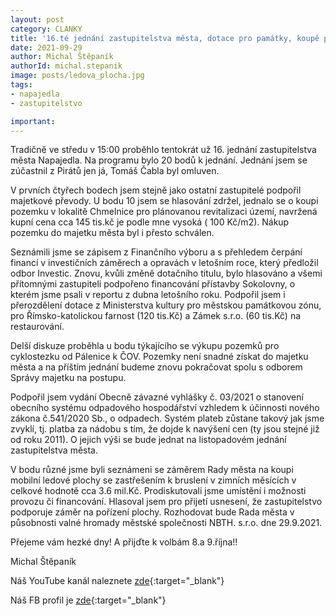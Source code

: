 ```yaml
---
layout: post
category: CLANKY
title: '16.té jednání zastupitelstva města, dotace pro památky, koupě pozemku na Chmelnici a záměr nákupu zastřešené ledové plochy'
date: 2021-09-29
author: Michal Štěpaník
authorId: michal.stepanik
image: posts/ledova_plocha.jpg
tags: 
- napajedla 
- zastupitelstvo

important: 
---
```

Tradičně ve středu v 15:00 proběhlo tentokrát už 16. jednání zastupitelstva města Napajedla. Na programu bylo 20 bodů k jednání. Jednání jsem se zúčastnil z Pirátů jen já, Tomáš Čabla byl omluven.

V prvních čtyřech bodech jsem stejně jako ostatní zastupitelé podpořil majetkové převody. U bodu 10 jsem se hlasování zdržel, jednalo se o koupi pozemku v lokalitě Chmelnice pro plánovanou revitalizaci území, navržená kupní cena cca 145 tis.kč je podle mne vysoká ( 100 Kč/m2). Nákup pozemku do majetku města byl i přesto schválen. 

Seznámili jsme se zápisem z Finančního výboru a s přehledem čerpání financí v investičních záměrech a opravách v letošním roce, který předložil odbor Investic. Znovu, kvůli změně dotačního titulu, bylo hlasováno a všemi přítomnými zastupiteli podpořeno financování přístavby Sokolovny, o kterém jsme psali v reportu z dubna letošního roku. Podpořil jsem i přerozdělení dotace z Ministerstva kultury pro městskou památkovou zónu, pro Římsko-katolickou farnost (120 tis.Kč) a Zámek s.r.o. (60 tis.Kč) na restaurování.

Delší diskuze proběhla u bodu týkajícího se výkupu pozemků pro cyklostezku od Pálenice k ČOV. Pozemky není snadné získat do majetku města a na příštím jednání budeme znovu pokračovat spolu s odborem Správy majetku na postupu.

Podpořil jsem vydání Obecně závazné vyhlášky č. 03/2021 o stanovení obecního systému odpadového hospodářství vzhledem k účinnosti nového zákona č.541/2020 Sb., o odpadech. Systém plateb zůstane takový jak jsme zvyklí, tj. platba za nádobu s tím, že dojde k navýšení cen (ty jsou stejné již od roku 2011). O jejich výši se bude jednat na listopadovém jednání zastupitelstva města.

V bodu různé jsme byli seznámeni se záměrem Rady města na koupi mobilní ledové plochy se zastřešením k bruslení v zimních měsících v celkové hodnotě cca 3.6 mil.Kč. Prodiskutovali jsme umístění i možnosti provozu či financování. Hlasoval jsem pro přijetí usnesení, že zastupitelstvo podporuje záměr na pořízení plochy. Rozhodovat bude Rada města v působnosti valné hromady městské společnosti NBTH. s.r.o. dne 29.9.2021. 


Přejeme vám hezké dny! A přijďte k volbám 8.a 9.října!!

 Michal Štěpaník








Náš YouTube kanál naleznete [zde](https://www.youtube.com/channel/UCgoN2Mo3r-xe0iO6N5HRWHA){:target="_blank"}

Náš FB profil je [zde](https://www.facebook.com/piratinapa){:target="_blank"}

